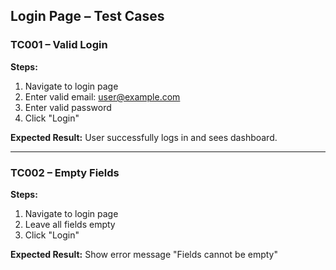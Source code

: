 ## Login Page – Test Cases

### TC001 – Valid Login
**Steps:**
1. Navigate to login page  
2. Enter valid email: user@example.com  
3. Enter valid password  
4. Click "Login"

**Expected Result:** User successfully logs in and sees dashboard.

---

### TC002 – Empty Fields
**Steps:**
1. Navigate to login page  
2. Leave all fields empty  
3. Click "Login"

**Expected Result:** Show error message "Fields cannot be empty"
